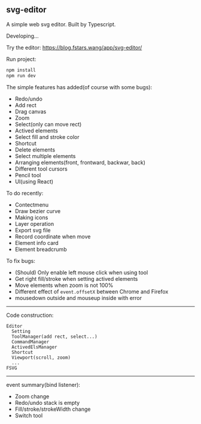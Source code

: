 svg-editor
---

A simple web svg editor. Built by Typescript.

Developing...

Try the editor: https://blog.fstars.wang/app/svg-editor/

Run project:

```sh
npm install
npm run dev
```

The simple features has added(of course with some bugs):

- Redo/undo
- Add rect
- Drag canvas
- Zoom
- Select(only can move rect)
- Actived elements
- Select fill and stroke color
- Shortcut
- Delete elements
- Select multiple elements
- Arranging elements(front, frontward, backwar, back)
- Different tool cursors
- Pencil tool
- UI(using React)

To do recently:

- Contectmenu
- Draw bezier curve
- Making icons
- Layer operation
- Export svg file
- Record coordinate when move
- Element info card
- Element breadcrumb

To fix bugs:

- (Should) Only enable left mouse click when using tool
- Get right fill/stroke when setting actived elements
- Move elements when zoom is not 100%
- Different effect of `event.offsetX` between Chrome and Firefox
- mousedown outside and mouseup inside with error

---

Code construction:

```
Editor
  Setting
  ToolManager(add rect, select...)
  CommandManager
  ActivedElsManager
  Shortcut
  Viewport(scroll, zoom)
  ...
FSVG
```

---

event summary(bind listener):

- Zoom change
- Redo/undo stack is empty
- Fill/stroke/strokeWidth change
- Switch tool